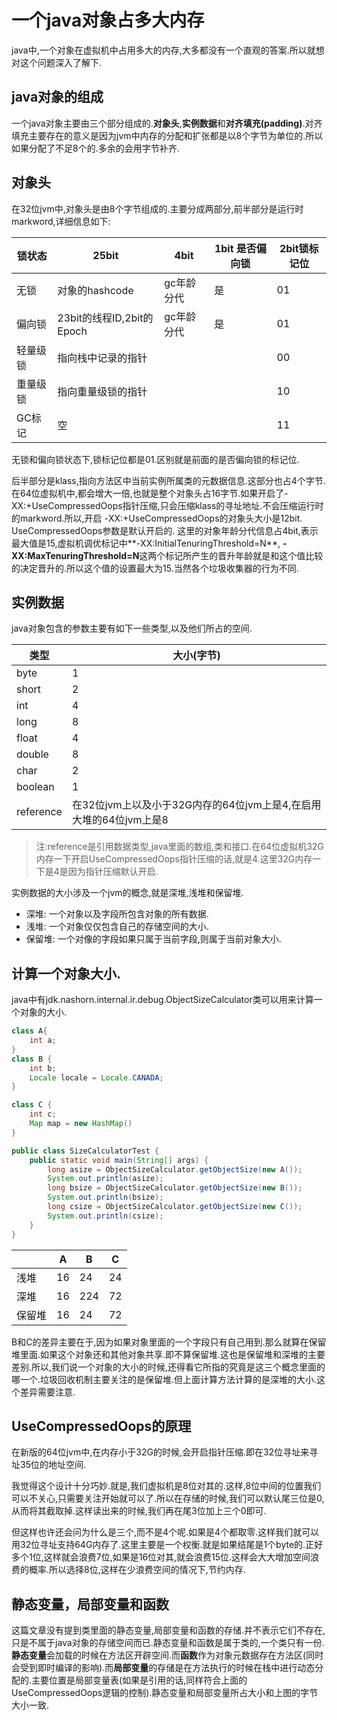 # 一个java对象占多大内存

java中,一个对象在虚拟机中占用多大的内存,大多都没有一个直观的答案.所以就想对这个问题深入了解下.

## java对象的组成
一个java对象主要由三个部分组成的.**对象头**,**实例数据**和**对齐填充(padding)**.对齐填充主要存在的意义是因为jvm中内存的分配和扩张都是以8个字节为单位的.所以如果分配了不足8个的.多余的会用字节补齐.

## 对象头
在32位jvm中,对象头是由8个字节组成的.主要分成两部分,前半部分是运行时markword,详细信息如下:

| 锁状态 | 25bit | 4bit | 1bit 是否偏向锁| 2bit锁标记位 |
| ----- | ------ | ------ | --- | -- |
|无锁 | 对象的hashcode | gc年龄分代 | 是 | 01 |
|偏向锁 | 23bit的线程ID,2bit的Epoch | gc年龄分代 | 是 | 01|
|轻量级锁 |指向栈中记录的指针 | | | 00 |
|重量级锁 | 指向重量级锁的指针 | | | 10 |
|GC标记 | 空| | | 11 |

无锁和偏向锁状态下,锁标记位都是01.区别就是前面的是否偏向锁的标记位.

后半部分是klass,指向方法区中当前实例所属类的元数据信息.这部分也占4个字节.
在64位虚拟机中,都会增大一倍,也就是整个对象头占16字节.如果开启了-XX:+UseCompressedOops指针压缩,只会压缩klass的寻址地址.不会压缩运行时的markword.所以,开启 -XX:+UseCompressedOops的对象头大小是12bit. UseCompressedOops参数是默认开启的.
这里的对象年龄分代信息占4bit,表示最大值是15,虚拟机调优标记中**-XX:InitialTenuringThreshold=N**, **-XX:MaxTenuringThreshold=N**这两个标记所产生的晋升年龄就是和这个值比较的决定晋升的.所以这个值的设置最大为15.当然各个垃圾收集器的行为不同.

## 实例数据
java对象包含的参数主要有如下一些类型,以及他们所占的空间.

| 类型 | 大小(字节) |
| -- | -- |
| byte | 1 |
|short | 2| 
|int | 4| 
|long| 8 |
|float| 4|
|double | 8| 
| char | 2|
| boolean | 1|
| reference | 在32位jvm上以及小于32G内存的64位jvm上是4,在启用大堆的64位jvm上是8|

> 注:reference是引用数据类型,java里面的数组,类和接口.在64位虚拟机32G内存一下开启UseCompressedOops指针压缩的话,就是4.这里32G内存一下是4是因为指针压缩默认开启.

实例数据的大小涉及一个jvm的概念,就是深堆,浅堆和保留堆.
- 深堆: 一个对象以及字段所包含对象的所有数据.
- 浅堆: 一个对象仅仅包含自己的存储空间的大小.
- 保留堆: 一个对像的字段如果只属于当前字段,则属于当前对象大小.

## 计算一个对象大小.
java中有jdk.nashorn.internal.ir.debug.ObjectSizeCalculator类可以用来计算一个对象的大小.
```java
class A{
    int a;
}
class B {
    int b;
    Locale locale = Locale.CANADA;
}

class C {
    int c;
    Map map = new HashMap()
}

public class SizeCalculatorTest {
    public static void main(String[] args) {
        long asize = ObjectSizeCalculator.getObjectSize(new A());
        System.out.println(asize);
        long bsize = ObjectSizeCalculator.getObjectSize(new B());
        System.out.println(bsize);
        long csize = ObjectSizeCalculator.getObjectSize(new C());
        System.out.println(csize);
    }
}

```

| | A | B |C |
|--|--|--|--|
|浅堆|16 |24|24|
|深堆|16 |224|72|
|保留堆|16 | 24 | 72|

B和C的差异主要在于,因为如果对象里面的一个字段只有自己用到.那么就算在保留堆里面.如果这个对象还和其他对象共享.即不算保留堆.这也是保留堆和深堆的主要差别.所以,我们说一个对象的大小的时候,还得看它所指的究竟是这三个概念里面的哪一个.垃圾回收机制主要关注的是保留堆.但上面计算方法计算的是深堆的大小.这个差异需要注意.

## UseCompressedOops的原理
在新版的64位jvm中,在内存小于32G的时候,会开启指针压缩.即在32位寻址来寻址35位的地址空间.

我觉得这个设计十分巧妙.就是,我们虚拟机是8位对其的.这样,8位中间的位置我们可以不关心,只需要关注开始就可以了.所以在存储的时候,我们可以默认尾三位是0,从而将其截取掉.这样读出来的时候,我们再在尾3位加上三个0即可.

但这样也许还会问为什么是三个,而不是4个呢.如果是4个都取零.这样我们就可以用32位寻址支持64G内存了.这里主要是一个权衡.就是如果结尾是1个byte的.正好多个1位,这样就会浪费7位,如果是16位对其,就会浪费15位.这样会大大增加空间浪费的概率.所以选择8位,这样在少浪费空间的情况下,节约内存.

## 静态变量，局部变量和函数
这篇文章没有提到类里面的静态变量,局部变量和函数的存储.并不表示它们不存在,只是不属于java对象的存储空间而已.静态变量和函数是属于类的,一个类只有一份.**静态变量**会加载的时候在方法区开辟空间.而**函数**作为对象元数据存在方法区(同时会受到即时编译的影响).而**局部变量**的存储是在方法执行的时候在栈中进行动态分配的.主要位置是局部变量表(如果是引用的话,同样符合上面的UseCompressedOops逻辑的控制).静态变量和局部变量所占大小和上图的字节大小一致.